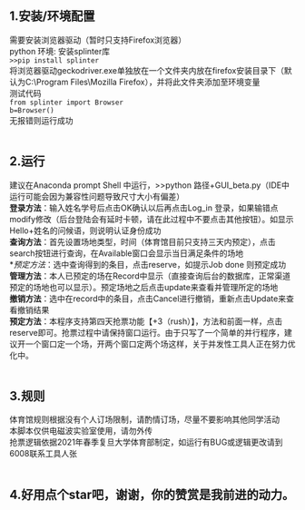 ## 1.安装/环境配置
需要安装浏览器驱动（暂时只支持Firefox浏览器）<br>
python 环境: 安装splinter库<br>
`>>pip install splinter`<br>
将浏览器驱动geckodriver.exe单独放在一个文件夹内放在firefox安装目录下（默认为C:\Program Files\Mozilla Firefox），并将此文件夹添加至环境变量<br>
测试代码<br>
`from splinter import Browser `<br>
`b=Browser()`<br>
无报错则运行成功<br><br>
## 2.运行
建议在Anaconda prompt Shell 中运行，>>python 路径+GUI_beta.py（IDE中运行可能会因为兼容性问题导致尺寸大小有偏差）<br>
**登录方法**：输入姓名学号后点击OK确认以后再点击Log_in 登录，如果输错点modify修改（后台登陆会有延时卡顿，请在此过程中不要点击其他按钮）。如显示Hello+姓名的问候语，则说明认证身份成功<br>
**查询方法**：首先设置场地类型，时间（体育馆目前只支持三天内预定），点击search按钮进行查询，在Available窗口会显示当日满足条件的场地<br>
**预定方法*：选中查询得到的条目，点击reserve，如提示Job done 则预定成功<br>
**管理方法**：本人已预定的场在Record中显示（直接查询后台的数据库，正常渠道预定的场地也可以显示）。预定场地之后点击update来查看并管理所定的场地<br>
**撤销方法**：选中在record中的条目，点击Cancel进行撤销，重新点击Update来查看撤销结果<br>
**预定方法**：本程序支持第四天抢票功能【+3（rush）】，方法和前面一样，点击reserve即可。抢票过程中请保持窗口运行。由于只写了一个简单的并行程序，建议开一个窗口定一个场，开两个窗口定两个场这样，关于并发性工具人正在努力优化中。<br><br>
## 3.规则
体育馆规则根据没有个人订场限制，请酌情订场，尽量不要影响其他同学活动<br>
本脚本仅供电磁波实验室使用，请勿外传<br>
抢票逻辑依据2021年春季复旦大学体育部制定，如运行有BUG或逻辑更改请到6008联系工具人张<br><br>
## 4.好用点个star吧，谢谢，你的赞赏是我前进的动力。
